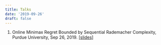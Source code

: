 ```yaml
---
title: Talks
date: '2019-09-26'
draft: false
---
```

1. Online Minimax Regret Bounded by Sequential Rademacher Complexity, 
<br /> Purdue University,  Sep 26, 2019. [[slides]](Online_Minimax_Regret_Bounded_by_SRC_1.pdf)

